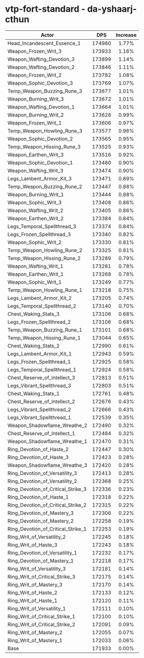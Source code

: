 # vtp-fort-standard - da-yshaarj-cthun
| Actor | DPS | Increase |
|---|:---:|:---:|
|Head_Incandescent_Essence_1|174980|1.77%|
|Weapon_Frozen_Writ_3|173933|1.16%|
|Weapon_Wafting_Devotion_3|173899|1.14%|
|Weapon_Wafting_Devotion_2|173846|1.11%|
|Weapon_Frozen_Writ_2|173782|1.08%|
|Weapon_Sophic_Devotion_3|173769|1.07%|
|Temp_Weapon_Buzzing_Rune_3|173677|1.01%|
|Weapon_Burning_Writ_3|173672|1.01%|
|Weapon_Wafting_Devotion_1|173664|1.01%|
|Weapon_Burning_Writ_2|173628|0.99%|
|Weapon_Frozen_Writ_1|173606|0.97%|
|Temp_Weapon_Howling_Rune_3|173577|0.96%|
|Weapon_Sophic_Devotion_2|173565|0.95%|
|Temp_Weapon_Hissing_Rune_3|173525|0.93%|
|Weapon_Earthen_Writ_3|173516|0.92%|
|Weapon_Sophic_Devotion_1|173480|0.90%|
|Weapon_Wafting_Writ_3|173474|0.90%|
|Legs_Lambent_Armor_Kit_3|173471|0.89%|
|Temp_Weapon_Buzzing_Rune_2|173447|0.88%|
|Weapon_Burning_Writ_1|173444|0.88%|
|Weapon_Sophic_Writ_3|173408|0.86%|
|Weapon_Wafting_Writ_2|173405|0.86%|
|Weapon_Earthen_Writ_2|173384|0.84%|
|Legs_Temporal_Spellthread_3|173374|0.84%|
|Legs_Frozen_Spellthread_3|173340|0.82%|
|Weapon_Sophic_Writ_2|173330|0.81%|
|Temp_Weapon_Howling_Rune_2|173325|0.81%|
|Temp_Weapon_Hissing_Rune_2|173289|0.79%|
|Weapon_Wafting_Writ_1|173281|0.78%|
|Weapon_Earthen_Writ_1|173268|0.78%|
|Weapon_Sophic_Writ_1|173249|0.77%|
|Temp_Weapon_Howling_Rune_1|173218|0.75%|
|Legs_Lambent_Armor_Kit_2|173205|0.74%|
|Legs_Temporal_Spellthread_2|173140|0.70%|
|Chest_Waking_Stats_3|173106|0.68%|
|Legs_Frozen_Spellthread_2|173106|0.68%|
|Temp_Weapon_Buzzing_Rune_1|173101|0.68%|
|Temp_Weapon_Hissing_Rune_1|173044|0.65%|
|Chest_Waking_Stats_2|172990|0.61%|
|Legs_Lambent_Armor_Kit_1|172943|0.59%|
|Legs_Frozen_Spellthread_1|172925|0.58%|
|Legs_Temporal_Spellthread_1|172924|0.58%|
|Chest_Reserve_of_Intellect_3|172813|0.51%|
|Legs_Vibrant_Spellthread_3|172803|0.51%|
|Chest_Waking_Stats_1|172761|0.48%|
|Chest_Reserve_of_Intellect_2|172676|0.43%|
|Legs_Vibrant_Spellthread_2|172666|0.43%|
|Legs_Vibrant_Spellthread_1|172539|0.35%|
|Weapon_Shadowflame_Wreathe_2|172490|0.32%|
|Chest_Reserve_of_Intellect_1|172484|0.32%|
|Weapon_Shadowflame_Wreathe_1|172470|0.31%|
|Ring_Devotion_of_Haste_2|172447|0.30%|
|Ring_Devotion_of_Haste_3|172423|0.28%|
|Weapon_Shadowflame_Wreathe_3|172420|0.28%|
|Ring_Devotion_of_Versatility_3|172413|0.28%|
|Ring_Devotion_of_Versatility_2|172368|0.25%|
|Ring_Devotion_of_Critical_Strike_3|172336|0.23%|
|Ring_Devotion_of_Haste_1|172318|0.22%|
|Ring_Devotion_of_Critical_Strike_2|172315|0.22%|
|Ring_Devotion_of_Mastery_3|172306|0.22%|
|Ring_Devotion_of_Mastery_2|172258|0.19%|
|Ring_Devotion_of_Critical_Strike_1|172253|0.19%|
|Ring_Writ_of_Versatility_2|172245|0.18%|
|Ring_Writ_of_Haste_3|172243|0.18%|
|Ring_Devotion_of_Versatility_1|172232|0.17%|
|Ring_Devotion_of_Mastery_1|172218|0.17%|
|Ring_Writ_of_Versatility_3|172181|0.14%|
|Ring_Writ_of_Critical_Strike_3|172175|0.14%|
|Ring_Writ_of_Mastery_3|172170|0.14%|
|Ring_Writ_of_Haste_2|172133|0.12%|
|Ring_Writ_of_Haste_1|172120|0.11%|
|Ring_Writ_of_Versatility_1|172111|0.10%|
|Ring_Writ_of_Critical_Strike_1|172100|0.10%|
|Ring_Writ_of_Critical_Strike_2|172091|0.09%|
|Ring_Writ_of_Mastery_2|172055|0.07%|
|Ring_Writ_of_Mastery_1|172033|0.06%|
|Base|171933|0.00%|
